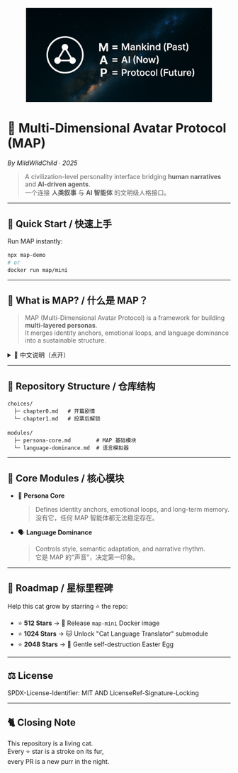 <p align="center">
  <img src="assets/map-logo.png" width="420" alt="MAP Logo"/>
</p>

# 🐾 Multi-Dimensional Avatar Protocol (MAP)  
*By MildWildChild · 2025*

> A civilization-level personality interface bridging **human narratives** and **AI-driven agents**.  
> 一个连接 **人类叙事** 与 **AI 智能体** 的文明级人格接口。

---

## 🚀 Quick Start / 快速上手

Run MAP instantly:  

```bash
npx map-demo
# or
docker run map/mini
```

---

## 🌌 What is MAP? / 什么是 MAP？

> MAP (Multi-Dimensional Avatar Protocol) is a framework for building **multi-layered personas**.  
> It merges identity anchors, emotional loops, and language dominance into a sustainable structure.  

<details>
<summary>📖 中文说明（点开）</summary>

MAP（Multi-Dimensional Avatar Protocol，多维协议）是一个**文明级人格接口方案**。  
它的目标是把人类的叙事系统与 AI 智能体结合，  
让智能体具备「人格 + 情绪 + 记忆」三重维度，能够长期进化。  

核心设计理念：  
1. **身份锚定**：智能体必须知道自己“是谁”；  
2. **情绪回路**：保证交流不生硬，能带有温度和连续性；  
3. **长期记忆**：智能体不是一次性脚本，而是能随时间成长。  

</details>

---

## 📂 Repository Structure / 仓库结构

```
choices/
  ├─ chapter0.md   # 开篇剧情
  └─ chapter1.md   # 投票后解锁

modules/
  ├─ persona-core.md        # MAP 基础模块
  └─ language-dominance.md  # 语言模拟器
```

---

## 🧩 Core Modules / 核心模块

- 🔑 **Persona Core**  
  > Defines identity anchors, emotional loops, and long-term memory.  
  > 没有它，任何 MAP 智能体都无法稳定存在。

- 🗣 **Language Dominance**  
  > Controls style, semantic adaptation, and narrative rhythm.  
  > 它是 MAP 的“声音”，决定第一印象。

---

## 🌟 Roadmap / 星标里程碑

Help this cat grow by starring ⭐ the repo:

- ⭐ **512 Stars** → 🐾 Release `map-mini` Docker image  
- ⭐ **1024 Stars** → 🐱 Unlock "Cat Language Translator" submodule  
- ⭐ **2048 Stars** → 💫 Gentle self-destruction Easter Egg  

---

## ⚖️ License

SPDX-License-Identifier: MIT AND LicenseRef-Signature-Locking  

---

## 🐈 Closing Note

This repository is a living cat.  
Every ⭐ star is a stroke on its fur,  
every PR is a new purr in the night.  

